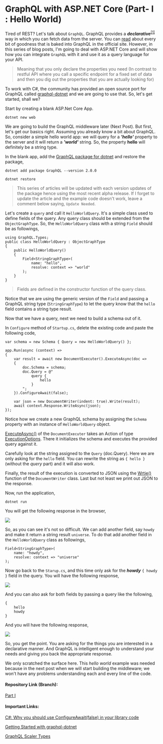 # GraphQL with ASP.NET Core (Part- I : Hello World)

Tired of REST? Let's talk about `GraphQL`. GraphQL provides a ***declarative***<sup>[[1]](#declarative)</sup> way in which you can fetch data from the server. You can [read](http://graphql.org/learn/) about every bit of goodness that is baked into GraphQL in the official site. However, in this series of blog posts, I'm going to deal with ASP.NET Core and will show how you can integrate `GraphQL` with it and use it as a query language for your API. 

<blockquote id="declarative">
<p> Meaning that you only declare the properties you need (In contrast to restful API where you call a specific endpoint for a fixed set of data and then you dig out the properties that you are actually looking for)</p> 
</blockquote>

To work with C#, the community has provided an open source port for GraphQL called [graphql-dotnet](https://github.com/graphql-dotnet/graphql-dotnet) and we are going to use that. So, let's get started, shall we?    

Start by creating a blank ASP.Net Core App.

    dotnet new web 

We are going to build the GraphQL middleware later (Next Post). But first, let's get our basics right. Assuming you already know a bit about GraphQL. So, consider a simple hello world app: we will query for a ***'hello'*** property to the server and it will return a ***'world'*** string. So, the property **hello** will definitely be a string type. 

In the blank app, add the [GraphQL package for dotnet](https://www.nuget.org/packages/GraphQL/2.0.0) and restore the package, 

    dotnet add package GraphQL --version 2.0.0

    dotnet restore

> This series of articles will be updated with each version updates of the package hence using the most recent alpha release. If I forget to update the article and the example code doesn't work, leave a comment below saying, `Update Needed`.

Let's create a `query` and call it `HelloWorldQuery`. It's a simple class used to define fields of the query. Any query class should be extended from the `ObjectGraphType`. So, the `HelloWorldQuery` class with a string `Field` should be as followings,

    using GraphQL.Types;
    public class HelloWorldQuery : ObjectGraphType
    {
        public HelloWorldQuery()
        {
            Field<StringGraphType>(
                name: "hello",
                resolve: context => "world"
            );
        }
    }

> Fields are defined in the constructor function of the query class.

Notice that we are using the generic version of the `Field` and passing a GraphQL string type (`StringGraphType`) to let the query know that the `hello` field contains a string type result.

Now that we have a query, next we need to build a schema out of it. 

In `Configure` method of `Startup.cs`, delete the existing code and paste the following code,

    var schema = new Schema { Query = new HelloWorldQuery() };

    app.Run(async (context) =>
    {
        var result = await new DocumentExecuter().ExecuteAsync(doc =>
        {
            doc.Schema = schema;
            doc.Query = @"
                query {
                    hello
                }
            ";
        }).ConfigureAwait(false);

        var json = new DocumentWriter(indent: true).Write(result);
        await context.Response.WriteAsync(json);
    });


Notice how we create a new GraphQL schema by assigning the `Schema` property with an instance of `HelloWorldQuery` object. 

[ExecuteAsync()](https://github.com/graphql-dotnet/graphql-dotnet/blob/514fa76063c05cf3e4d60514c1b6eedb5ac69722/src/GraphQL/Execution/DocumentExecuter.cs#L76) of the `DocumentExecuter` takes an Action of type [ExecutionOptions](https://github.com/graphql-dotnet/graphql-dotnet/blob/575bdf98a73b1737bb71455144d28aeed8bb6e24/src/GraphQL/Execution/ExecutionOptions.cs). There it initializes the schema and executes the provided query against it.

Carefully look at the string assigned to the `Query` (doc.Query). Here we are only asking for the `hello` field. You can rewrite the string as `{ hello }` (without the *query* part) and it will also work.

Finally, the result of the execution is converted to JSON using the [Wrtie()](https://github.com/graphql-dotnet/graphql-dotnet/blob/24157acb818cd0c1ff4012b8e311a9efa8fc53ae/src/GraphQL/Http/DocumentWriter.cs#L38) function of the `DocumentWriter` class. Last but not least we print out JSON to the response.

Now, run the application,

    dotnet run

You will get the following response in the  browser,

<a href="https://1.bp.blogspot.com/-VF4F4IwQ89c/WqPV5JkYQ7I/AAAAAAAAB0Y/w96OG5Ti4sE9MXsS8NOuakgL2aFppCz0wCLcBGAs/s1600/screencapture-localhost-5000-2018-03-10-18_53_29.png" imageanchor="1" ><img border="0" src="https://1.bp.blogspot.com/-VF4F4IwQ89c/WqPV5JkYQ7I/AAAAAAAAB0Y/w96OG5Ti4sE9MXsS8NOuakgL2aFppCz0wCLcBGAs/s1600/screencapture-localhost-5000-2018-03-10-18_53_29.png" data-original-width="1600" data-original-height="241" /></a>

So, as you can see it's not so difficult. We can add another field, say `howdy` and make it return a string result `universe`. To do that add another field in the `HelloWorldQuery` class as followings,

    Field<StringGraphType>(
        name: "howdy",
        resolve: context => "universe"
    ); 

Now go back to the `Starup.cs`, and this time only ask for the ***howdy*** `{ howdy }` field in the query. You will have the following response,

<a href="https://3.bp.blogspot.com/-QtL0Lhxu4Hc/WqPYBVEfswI/AAAAAAAAB0k/yMo74WQaG4wj_-Z2CUZU0UtBSxHQch-7gCLcBGAs/s1600/screencapture-localhost-5000-2018-03-10-19_04_06.png" imageanchor="1" ><img border="0" src="https://3.bp.blogspot.com/-QtL0Lhxu4Hc/WqPYBVEfswI/AAAAAAAAB0k/yMo74WQaG4wj_-Z2CUZU0UtBSxHQch-7gCLcBGAs/s1600/screencapture-localhost-5000-2018-03-10-19_04_06.png" data-original-width="1600" data-original-height="250" /></a>

And you can also ask for both fields by passing a query like the following,

    {
        hello
        howdy
    }

And you will have the following response,

<a href="https://3.bp.blogspot.com/-NayY3T0C1w8/WqPYoA8pStI/AAAAAAAAB0s/67Ftu4GmsnAhqAMhm0um6vsxOcUkV70EACLcBGAs/s1600/screencapture-localhost-5000-2018-03-10-19_06_47.png" imageanchor="1" ><img border="0" src="https://3.bp.blogspot.com/-NayY3T0C1w8/WqPYoA8pStI/AAAAAAAAB0s/67Ftu4GmsnAhqAMhm0um6vsxOcUkV70EACLcBGAs/s1600/screencapture-localhost-5000-2018-03-10-19_06_47.png" data-original-width="1600" data-original-height="285" /></a>

So, you get the point. You are asking for the things you are interested in a declarative manner. And GraphQL is intelligent enough to understand your needs and giving you back the appropriate response.  

We only scratched the surface here. This *hello world* example was needed because in the next post when we will start building the middleware; we won't have any problems understanding each and every line of the code.

#### Repository Link (Branch):

[Part I](https://github.com/fiyazbinhasan/GraphQLCore/tree/Part_I_Hello_World)

#### Important Links:

[C#: Why you should use ConfigureAwait(false) in your library code](https://medium.com/bynder-tech/c-why-you-should-use-configureawait-false-in-your-library-code-d7837dce3d7f)

[Getting Started with graphql-dotnet](https://graphql-dotnet.github.io/getting-started/)
    
[GraphQL Scaler Types](http://graphql.org/learn/schema/#scalar-types)
